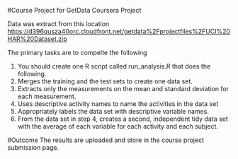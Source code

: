 #Course Project for GetData Coursera Project

Data was extract from this location https://d396qusza40orc.cloudfront.net/getdata%2Fprojectfiles%2FUCI%20HAR%20Dataset.zip 

The primary tasks are to compelte the following

1) You should create one R script called run_analysis.R that does the following. 
2) Merges the training and the test sets to create one data set.
3) Extracts only the measurements on the mean and standard deviation for each measurement. 
4) Uses descriptive activity names to name the activities in the data set
5) Appropriately labels the data set with descriptive variable names. 
6) From the data set in step 4, creates a second, independent tidy data set with the average of each variable for each activity and each subject.

#Outcome
The results are uploaded and store in the course project submission page. 
